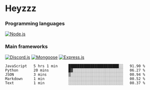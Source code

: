 # Heyzzz  

### Programming languages  

[![Node.js](https://img.shields.io/badge/-Node.js-262626?style=for-the-badge)](https://nodejs.org/ru)

### Main frameworks

[![Discord.js](https://img.shields.io/badge/-Discord.js-262626?style=for-the-badge)](https://www.npmjs.com/package/discord.js) [![Mongoose](https://img.shields.io/badge/-Mongoose-262626?style=for-the-badge)](https://www.npmjs.com/package/mongoose) [![Express.js](https://img.shields.io/badge/-Express.js-262626?style=for-the-badge)](https://www.npmjs.com/package/express)
<!--START_SECTION:waka-->
```text
JavaScript   5 hrs 1 min     ███████████████████████░░   91.90 % 
Python       20 mins         █▓░░░░░░░░░░░░░░░░░░░░░░░   06.27 % 
JSON         3 mins          ▒░░░░░░░░░░░░░░░░░░░░░░░░   00.94 % 
Markdown     1 min           ░░░░░░░░░░░░░░░░░░░░░░░░░   00.52 % 
Text         1 min           ░░░░░░░░░░░░░░░░░░░░░░░░░   00.37 % 
```
<!--END_SECTION:waka-->
